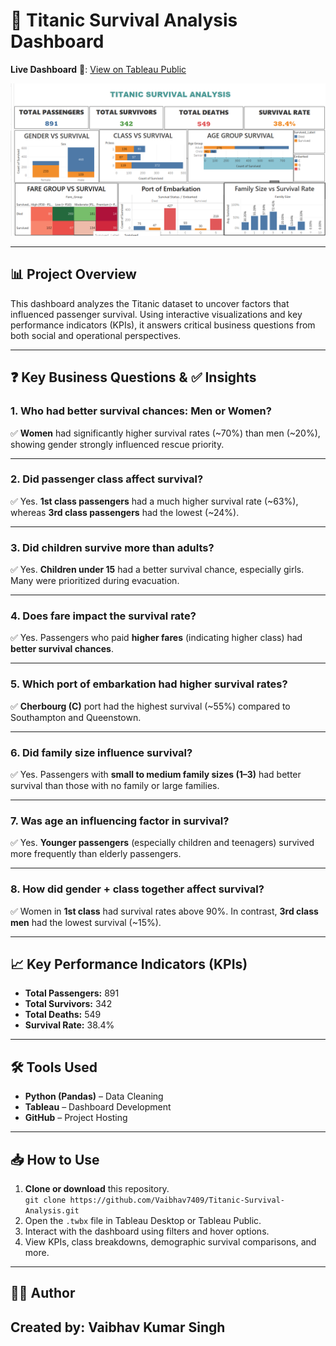 # 🚢 Titanic Survival Analysis Dashboard

**Live Dashboard** 🔗: [View on Tableau Public](https://public.tableau.com/app/profile/vaibhav.singh7939/viz/TitanicAnalysis_17498068169850/Dashboard1?publish=yes)

![Dashboard](https://github.com/Vaibhav7409/Titanic-Survival-Analysis/blob/main/tsa.png)

---

## 📊 Project Overview

This dashboard analyzes the Titanic dataset to uncover factors that influenced passenger survival. Using interactive visualizations and key performance indicators (KPIs), it answers critical business questions from both social and operational perspectives.

---

## ❓ Key Business Questions & ✅ Insights

### 1. Who had better survival chances: Men or Women?  
✅ **Women** had significantly higher survival rates (~70%) than men (~20%), showing gender strongly influenced rescue priority.

---

### 2. Did passenger class affect survival?  
✅ Yes. **1st class passengers** had a much higher survival rate (~63%), whereas **3rd class passengers** had the lowest (~24%).

---

### 3. Did children survive more than adults?  
✅ Yes. **Children under 15** had a better survival chance, especially girls. Many were prioritized during evacuation.

---

### 4. Does fare impact the survival rate?  
✅ Yes. Passengers who paid **higher fares** (indicating higher class) had **better survival chances**.

---

### 5. Which port of embarkation had higher survival rates?  
✅ **Cherbourg (C)** port had the highest survival (~55%) compared to Southampton and Queenstown.

---

### 6. Did family size influence survival?  
✅ Yes. Passengers with **small to medium family sizes (1–3)** had better survival than those with no family or large families.

---

### 7. Was age an influencing factor in survival?  
✅ Yes. **Younger passengers** (especially children and teenagers) survived more frequently than elderly passengers.

---

### 8. How did gender + class together affect survival?  
✅ Women in **1st class** had survival rates above 90%. In contrast, **3rd class men** had the lowest survival (~15%).

---

## 📈 Key Performance Indicators (KPIs)

- **Total Passengers:** 891  
- **Total Survivors:** 342  
- **Total Deaths:** 549  
- **Survival Rate:** 38.4%

---

## 🛠️ Tools Used

- **Python (Pandas)** – Data Cleaning  
- **Tableau** – Dashboard Development  
- **GitHub** – Project Hosting

---

## 📥 How to Use

1. **Clone or download** this repository.  
   `git clone https://github.com/Vaibhav7409/Titanic-Survival-Analysis.git`
2. Open the `.twbx` file in Tableau Desktop or Tableau Public.
3. Interact with the dashboard using filters and hover options.
4. View KPIs, class breakdowns, demographic survival comparisons, and more.

---

## 🙋‍♂️ Author

**Created by:** Vaibhav Kumar Singh  
---
